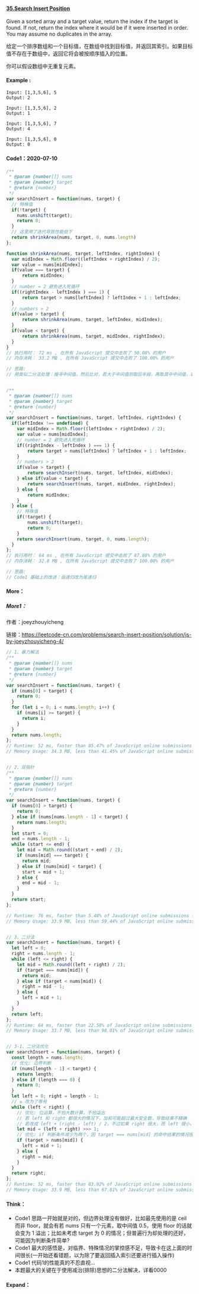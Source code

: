#### [35.Search Insert Position](https://leetcode-cn.com/problems/search-insert-position/)

Given a sorted array and a target value, return the index if the target is found. If not, return the index where it would be if it were inserted in order. You may assume no duplicates in the array.

给定一个排序数组和一个目标值，在数组中找到目标值，并返回其索引。如果目标值不存在于数组中，返回它将会被按顺序插入的位置。

你可以假设数组中无重复元素。



#### Example :

```
Input: [1,3,5,6], 5
Output: 2

Input: [1,3,5,6], 2
Output: 1

Input: [1,3,5,6], 7
Output: 4

Input: [1,3,5,6], 0
Output: 0
```



#### Code1：2020-07-10

```javascript
/**
 * @param {number[]} nums
 * @param {number} target
 * @return {number}
 */
var searchInsert = function(nums, target) {
  // 特殊值
  if(!target) {
    nums.unshift(target);
    return 0;
  }
  // 这里用了迭代导致性能低下
  return shrinkArea(nums, target, 0, nums.length)
};

function shrinkArea(nums, target, leftIndex, rightIndex) {
  var midIndex = Math.floor((leftIndex + rightIndex) / 2);
  var value = nums[midIndex];
  if(value === target) {
      return midIndex;
  }
  // number = 2 避免进入死循环
  if((rightIndex - leftIndex ) === 1) {
      return target > nums[leftIndex] ? leftIndex + 1 : leftIndex;
  }
  // numbers > 2
  if(value > target) {
      return shrinkArea(nums, target, leftIndex, midIndex);
  }
  if(value < target) {
      return shrinkArea(nums, target, midIndex, rightIndex);
  }
}
// 执行用时： 72 ms , 在所有 JavaScript 提交中击败了 50.08% 的用户 
// 内存消耗： 33.2 MB , 在所有 JavaScript 提交中击败了 100.00% 的用户

// 思路:
// 用类似二分法处理：搜寻中间值，然后比对，若大于中间值则取后半段，再取其中中间值，以此类推...


/**
 * @param {number[]} nums
 * @param {number} target
 * @return {number}
 */
var searchInsert = function(nums, target, leftIndex, rightIndex) {
  if(leftIndex !== undefined) {
    var midIndex = Math.floor((leftIndex + rightIndex) / 2);
    var value = nums[midIndex];
    // number = 2 避免进入死循环
    if((rightIndex - leftIndex ) === 1) {
        return target > nums[leftIndex] ? leftIndex + 1 : leftIndex;
    }
    // numbers > 2
    if(value > target) {
        return searchInsert(nums, target, leftIndex, midIndex);
    } else if(value < target) {
        return searchInsert(nums, target, midIndex, rightIndex);
    } else {
        return midIndex;
    }
  } else {
    // 特殊值
    if(!target) {
        nums.unshift(target);
        return 0;
    }
    return searchInsert(nums, target, 0, nums.length);
  }
};
// 执行用时： 64 ms , 在所有 JavaScript 提交中击败了 87.88% 的用户 
// 内存消耗： 32.8 MB , 在所有 JavaScript 提交中击败了 100.00% 的用户

// 思路:
// Code1 基础上的改进：由递归改为尾递归
```





#### More：

##### More1：

作者：joeyzhouyicheng

链接：https://leetcode-cn.com/problems/search-insert-position/solution/js-by-joeyzhouyicheng-4/

```javascript
// 1、暴力解法
/**
 * @param {number[]} nums
 * @param {number} target
 * @return {number}
 */
var searchInsert = function(nums, target) {
  if (nums[0] > target) {
    return 0;
  }
  for (let i = 0; i < nums.length; i++) {
    if (nums[i] >= target) {
      return i;
    }
  }
  return nums.length;
};
// Runtime: 52 ms, faster than 85.47% of JavaScript online submissions for Search Insert Position.
// Memory Usage: 34.3 MB, less than 41.45% of JavaScript online submissions for Search Insert Position.


// 2、双指针
/**
 * @param {number[]} nums
 * @param {number} target
 * @return {number}
 */
var searchInsert = function(nums, target) {
  if (nums[0] > target) {
    return 0;
  } else if (nums[nums.length - 1] < target) {
    return nums.length;
  }
  let start = 0;
  end = nums.length - 1;
  while (start <= end) {
    let mid = Math.round((start + end) / 2);
    if (nums[mid] === target) {
      return mid;
    } else if (nums[mid] < target) {
      start = mid + 1;
    } else {
      end = mid - 1;
    }
  }
  return start;
};

// Runtime: 76 ms, faster than 5.48% of JavaScript online submissions forSearch Insert Position.
// Memory Usage: 33.9 MB, less than 59.44% of JavaScript online submissions for Search Insert Position.


// 3、二分法
var searchInsert = function(nums, target) {
  let left = 0;
  right = nums.length - 1;
  while (left <= right) {
    let mid = Math.round((left + right) / 2);
    if (target === nums[mid]) {
      return mid;
    } else if (target < nums[mid]) {
      right = mid - 1;
    } else {
      left = mid + 1;
    }
  }
  return left;
};
// Runtime: 64 ms, faster than 22.58% of JavaScript online submissions for Search Insert Position.
// Memory Usage: 33.7 MB, less than 98.01% of JavaScript online submissions for Search Insert Position.


// 3-1、二分法优化
var searchInsert = function(nums, target) {
  const length = nums.length;
  // 优化: 边界判断
  if (nums[length - 1] < target) {
    return length;
  } else if (length === 0) {
    return 0;
  }
  let left = 0; right = length - 1;
  // ≤ 改为了等号
  while (left < right) {
    // 优化: 位运算，不怕大数计算，不怕溢出
    // 若 left 和 right 都很大的情况下，加和可能超过最大安全数，导致结果不精确
    // 若改成 left + (right - left) / 2，不过如果 right 很大，而 left 很小，也会溢出
    let mid = (left + right) >>> 1;
    // 优化: if 判断条件减少为两个，因 target === nums[mid] 的命中结果的情况很罕见，且没必要专门返回等值时的索引，返回左侧索引+1 即可，故可略去
    if (target > nums[mid]) {
      left = mid + 1;
    } else {
      right = mid;
    }
  }
  return right;
};
// Runtime: 52 ms, faster than 83.92% of JavaScript online submissions for Search Insert Position.
// Memory Usage: 33.9 MB, less than 67.81% of JavaScript online submissions for Search Insert Position.
```





#### Think：

- Code1 思路一开始就是对的，但边界处理没有做好，比如最先使用的是 ceil 而非 floor，就会有若 nums 只有一个元素，取中间值 0.5，使用 floor 的话就会变为 1 溢出；比如未考虑 target 为 0 的情况；但普遍行为却处理的还好，可能因为判断条件简单?
- Code1 最大的感悟是，对临界、特殊情况的掌控感不足，导致卡在这上面的时间很长(一开始还看错题，以为除了要返回插入索引还要进行插入操作)
- Code1 代码1的性能真的不忍直视…
- 本题最大的关键在于使用减治(排除)思想的二分法解决，详看0000





#### Expand：